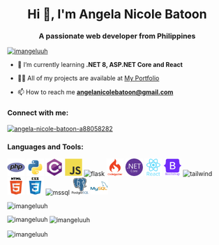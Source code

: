 

<h1 align="center">Hi 👋, I'm Angela Nicole Batoon</h1>  
<h3 align="center">A passionate web developer from Philippines</h3>  
  
<p align="left"> <a href="https://github.com/ryo-ma/github-profile-trophy"><img src="https://github-profile-trophy.vercel.app/?username=imangeluuh" alt="imangeluuh" /></a> </p>  
  
- 🌱 I’m currently learning **.NET 8, ASP.NET Core and React**  
  
- 👨‍💻 All of my projects are available at [My Portfolio](https://imangeluuh-portfolio.netlify.app/)  
  
- 📫 How to reach me **angelanicolebatoon@gmail.com**  
  
<h3 align="left">Connect with me:</h3>  
<p align="left">  
<a href="https://linkedin.com/in/angela-nicole-batoon-a88058282" target="blank"><img align="center" src="https://raw.githubusercontent.com/rahuldkjain/github-profile-readme-generator/master/src/images/icons/Social/linked-in-alt.svg" alt="angela-nicole-batoon-a88058282" height="30" width="40" /></a>  
</p>  
  
<h3 align="left">Languages and Tools:</h3>  
<p align="left">  
 <img src="https://raw.githubusercontent.com/devicons/devicon/master/icons/php/php-original.svg" alt="php" width="40" height="40"/>
 <img src="https://raw.githubusercontent.com/devicons/devicon/master/icons/python/python-original.svg" alt="python" width="40" height="40"/>
 <img src="https://raw.githubusercontent.com/devicons/devicon/6910f0503efdd315c8f9b858234310c06e04d9c0/icons/csharp/csharp-original.svg" alt="csharp" width="40" height="40"/>
 <img src="https://raw.githubusercontent.com/devicons/devicon/master/icons/javascript/javascript-original.svg" alt="javascript" width="40" height="40"/>
  <img src="https://www.vectorlogo.zone/logos/pocoo_flask/pocoo_flask-icon.svg" alt="flask" width="40" height="40"/>
  <img src="https://raw.githubusercontent.com/devicons/devicon/6910f0503efdd315c8f9b858234310c06e04d9c0/icons/codeigniter/codeigniter-plain-wordmark.svg" alt="codeigniter" width="40" height="40"/>
 <img src="https://raw.githubusercontent.com/devicons/devicon/6910f0503efdd315c8f9b858234310c06e04d9c0/icons/dotnetcore/dotnetcore-original.svg" alt="dotnetcore" width="40" height="40"/>
  <img src="https://raw.githubusercontent.com/devicons/devicon/master/icons/react/react-original-wordmark.svg" alt="react" width="40" height="40"/>
  <img src="https://raw.githubusercontent.com/devicons/devicon/master/icons/bootstrap/bootstrap-plain-wordmark.svg" alt="bootstrap" width="40" height="40"/>
 <img src="https://www.vectorlogo.zone/logos/tailwindcss/tailwindcss-icon.svg" alt="tailwind" width="40" height="40"/>
  <img src="https://raw.githubusercontent.com/devicons/devicon/master/icons/html5/html5-original-wordmark.svg" alt="html5" width="40" height="40"/>
 <img src="https://raw.githubusercontent.com/devicons/devicon/master/icons/css3/css3-original-wordmark.svg" alt="css3" width="40" height="40"/>
  <img src="https://www.svgrepo.com/show/303229/microsoft-sql-server-logo.svg" alt="mssql" width="40" height="40"/>
 <img src="https://raw.githubusercontent.com/devicons/devicon/master/icons/postgresql/postgresql-original-wordmark.svg" alt="postgresql" width="40" height="40"/>
  <img src="https://raw.githubusercontent.com/devicons/devicon/master/icons/mysql/mysql-original-wordmark.svg" alt="mysql" width="40" height="40"/>
</p>  

<p align="left"> <img src="https://komarev.com/ghpvc/?username=imangeluuh&label=Profile%20views&color=0e75b6&style=flat" alt="imangeluuh" /> </p>  

<p><img align="left" src="https://github-readme-stats.vercel.app/api/top-langs?username=imangeluuh&show_icons=true&locale=en&layout=compact" alt="imangeluuh" /></p>  
  
<p>&nbsp;<img align="center" src="https://github-readme-stats.vercel.app/api?username=imangeluuh&show_icons=true&locale=en" alt="imangeluuh" /></p>  
  
<p><img align="center" src="https://github-readme-streak-stats.herokuapp.com/?user=imangeluuh&theme=default" alt="imangeluuh" /></p>
